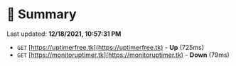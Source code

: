 # 📖 Summary
Last updated: **12/18/2021, 10:57:31 PM**

- `GET` [https://uptimerfree.tk](https://uptimerfree.tk) - **Up** (725ms)
- `GET` [https://monitoruptimer.tk](https://monitoruptimer.tk) - **Down** (79ms)
